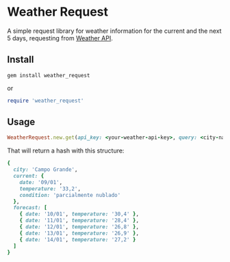 # Weather Request

A simple request library for weather information for the current and the next 5 days, requesting from [Weather API](https://weatherapi.com).


## Install

```shell
gem install weather_request
```
or
```ruby
require 'weather_request'
```

## Usage

```ruby
WeatherRequest.new.get(api_key: <your-weather-api-key>, query: <city-name-or-geolocation>)
```
That will return a hash with this structure:
```ruby
{
  city: 'Campo Grande',
  current: {
    date: '09/01',
    temperature: '33,2',
    condition: 'parcialmente nublado'
  },
  forecast: [
    { date: '10/01', temperature: '30,4' },
    { date: '11/01', temperature: '28,4' },
    { date: '12/01', temperature: '26,8' },
    { date: '13/01', temperature: '26,9' },
    { date: '14/01', temperature: '27,2' }
  ]
}
```
